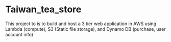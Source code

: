 # Taiwan_tea_store
This project to is to build and host a 3 tier web application in AWS using Lambda (compute), S3 (Static file storage), and Dynamo DB (purchase, user account info)
